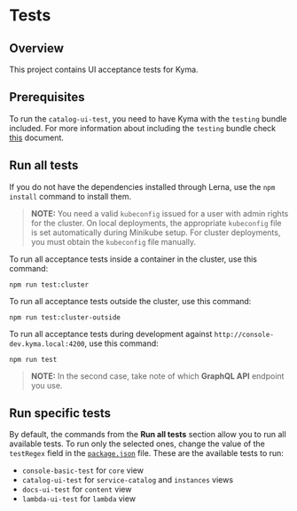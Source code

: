 # Tests

## Overview

This project contains UI acceptance tests for Kyma.

## Prerequisites

To run the `catalog-ui-test`, you need to have Kyma with the `testing` bundle included. For more information about including the `testing` bundle check [this](https://github.com/kyma-project/kyma/blob/master/docs/helm-broker/08-01-configure-hb.md#steps) document.

## Run all tests

If you do not have the dependencies installed through Lerna, use the `npm install` command to install them.

> **NOTE:** You need a valid `kubeconfig` issued for a user with admin rights for the cluster. On local deployments, the appropriate `kubeconfig` file is set automatically during Minikube setup. For cluster deployments, you must obtain the `kubeconfig` file manually.

To run all acceptance tests inside a container in the cluster, use this command:

```
npm run test:cluster
```

To run all acceptance tests outside the cluster, use this command:

```
npm run test:cluster-outside
```

To run all acceptance tests during development against `http://console-dev.kyma.local:4200`, use this command:

```
npm run test
```

> **NOTE:** In the second case, take note of which **GraphQL API** endpoint you use.

## Run specific tests

By default, the commands from the **Run all tests** section allow you to run all available tests. To run only the selected ones, change the value of the `testRegex` field in the [`package.json`](package.json) file. These are the available tests to run:

- `console-basic-test` for `core` view
- `catalog-ui-test` for `service-catalog` and `instances` views
- `docs-ui-test` for `content` view
- `lambda-ui-test` for `lambda` view

